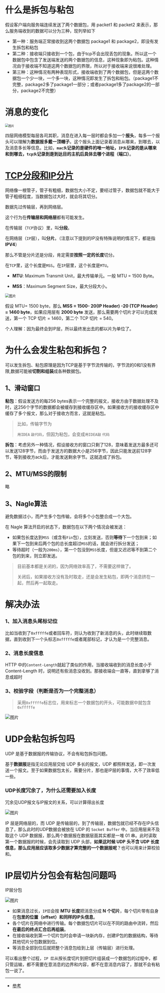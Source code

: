 # 什么是拆包与粘包

假设客户端向服务端连续发送了两个数据包，用 packet1 和 packet2 来表示，那么服务端收到的数据可以分为三种，现列举如下

- 第一种：服务端正常接收到这两个数据包 package1 和 package2，即没有发生拆包和粘包
- 第二种：接收端只接收到一个包，由于tcp不会出现丢包的现象。所以这一个数据包中包含了发送端发送的两个数据包的信息，这种现象即为粘包。这种情况由于接收端不知道这两个数据包的界限，所以对于接收端来说很难处理。
- 第三种：这种情况有两种表现形式，接收端收到了两个数据包，但是这两个数据包一个少一块，一个多一块，这种情况即发生了拆包和粘包。（package1不完整，package2多了package1一部分；或者package1多了package2的一部分，package2不完整）

# 消息的变化

<img src="assets/TCP消息的变化.png" alt="图片" style="zoom:67%;" />

四层网络模型每层各司其职，消息在进入每一层时都会多加一个**报头**，每多一个报头可以理解为**数据报多戴一顶帽子**。这个报头上面记录着消息从哪来，到哪去，以及消息多长等信息。比如，**`mac头`记录的是硬件的唯一地址，`IP头`记录的是从哪来和到哪去，`tcp头`记录到是到达目的主机后具体去哪个进程（端口）**。



# [TCP分段和IP分片](https://mp.weixin.qq.com/s/YpQGsRyyrGNDu1cOuMy83w)

网络像一根管子，管子有粗细，数据包大小不定，要经过管子，数据包就不能大于管子粗细程度，当数据包过大时，就会将其切分。

数据先过传输层，再到网络层。

这个行为在**传输层和网络层**都有可能发生。

在传输层（`TCP`协议）里，叫**分段**。

在网络层（`IP`层），叫**分片**。（注意以下提到的IP没有特殊说明的情况下，都是指**IPV4**）

那么不管是分片还是分段，肯定需要**按照一定的长度**切分。

在`TCP`里，这个长度是`MSS`。在`IP`层里，这个长度是`MTU`。

- **MTU**: Maximum Transmit Unit，最大传输单元。一般 MTU = 1500 Byte。

- **MSS**：Maximum Segment Size，最大分段大小。

<img src="assets/MSS和MTU.png" alt="图片" style="zoom:80%;" />

假设 MTU= 1500 byte，那么 **MSS = 1500- 20(IP Header) -20 (TCP Header) = 1460 byte**，如果应用层有 **2000 byte** 发送，那么需要两个切片才可以完成发送，第一个 TCP 切片 = 1460，第二个 TCP 切片 = 540。

个人理解：因为最终会到IP层，所以最终发出去的都以片为单位了。

# 为什么会发生粘包和拆包？

可以发生拆包、粘包原理是因为TCP是基于字节流传输的，字节流的0和1没有界限,数据可能被**切割和组装**成各种数据包。

## 1、滑动窗口

**粘包**：假设发送方的每256 bytes表示一个完整的报文，接收方由于数据处理不及时，这256个字节的数据都会被缓存到接收缓存区中。如果接收方的接收缓存区中缓存了多个报文，那么对于接收方而言，这就是粘包。

>   比如，传输字节为
>
>   `用IDEA` `敲代码`，但因为粘包，会变成`用IDEA敲` `代码`

**拆包**：考虑另外一种情况，假设接收方的窗口只剩了128，意味着发送方最多还可以发送128字节，而由于发送方的数据大小是256字节，因此只能发送前128字节，等到接收方ack后，才能发送剩余字节。这就造成了拆包。

## 2、MTU/MSS的限制

略

## 3、Nagle算法

避免数据过小，而产生多个包传输，会将多个小包整合成一个大包。

在 Nagle 算法开启的状态下，数据包在以下两个情况会被发送：

-   如果包长度达到`MSS`（或含有`Fin`包），立刻发送，否则**等待**下一个包到来；如果下一包到来后两个包的总长度超过`MSS`的话，就会进行拆分发送；
-   等待超时（一般为`200ms`），第一个包没到`MSS`长度，但是又迟迟等不到第二个包的到来，则立即发送。



>   目前基本都是关闭的，因为网络效率高了，不需要这样做了。
>
>   关闭后，如果接收方没有及时取走，还是会发生粘包，即两个消息挤在一起，然后再一起取走。

# 解决办法

### 1、加入消息头尾标记位

比如当收到了`0xfffffe`或者回车符，则认为收到了新消息的头，此时继续取数据，直到收到下一个头标志`0xfffffe`或者尾部标记，才认为是一个完整消息。

### 2、消息长度信息

HTTP 中的`Content-Length`就起了类似的作用，当接收端收到的消息长度小于 Content-Length 时，说明还有些消息没收到。那接收端会一直等，直到拿够了消息或超时

### 3、校验字段（判断是否为一个完整消息）

>   采用`0xfffffe`标志位，用来标志一个数据包的开头，可能数据中就包含`0xfffffe`

<img src="./assets/解决粘包和拆包.png" alt="图片" />

# UDP会粘包拆包吗

UDP 是基于数据报的传输协议，不会有粘包拆包问题。

基于**数据报**是指无论应用层交给 UDP 多长的报文，UDP 都照样发送，即一次发送一个报文。至于如果数据包太长，需要分片，那也是IP层的事情，大不了效率低一些。



### UDP长度冗余了，为什么还需要加入长度

冗余见UDP报文与IP报文的关系，可以计算得出长度

<img src="./assets/IP层到UDP传输层.png" alt="图片" />

IP 层是网络层的，而 UDP 是传输层的，到了传输层，数据包就已经不存在IP头信息了，那么此时的UDP数据会被放在 UDP 的  `Socket Buffer` 中。当应用层来不及取这个 UDP 数据报，那么两个数据报在数据层面其实都是一堆 01 串。此时读取第一个数据报的时候，会先读取到 UDP 头部，**如果这时候 UDP 头不含 UDP 长度信息，那么应用层应该取多少数据才算完整的一个数据报呢**？也可以用来计算校验和。



# IP层切片分包会有粘包问题吗

IP层分包

<img src="./assets/IP层切片.png" alt="图片" />

-   如果消息过长，`IP层`会按 **MTU 长度**把消息分成 **N 个切片**，每个切片带有自身在**包里的位置（offset）**和**同样的IP头信息**。
-   各个切片在网络中进行传输。每个数据包切片可以在不同的路由中流转，然后**在最后的终点汇合后再组装**。
-   在接收端收到第一个切片包时会申请一块新内存，创建IP包的数据结构，等待其他切片分包数据到位。
-   等消息全部到位后就把整个消息包给到上层（传输层）进行处理。

可以看出整个过程，`IP 层`从按长度切片到把切片组装成一个数据包的过程中，都只管运输，都不需要在意消息的边界和内容，都不在意消息内容了，那就不会有粘包一说了。



---

- [参考](https://mp.weixin.qq.com/s?__biz=Mzg5NDY2MDk4Mw==&mid=2247486377&idx=1&sn=bdc4b8b71559193b29aa0f54b95973db&chksm=c01d73b1f76afaa708145a0d9af91de719cf7d0beb4c2945319bbd6d7a1a017bb03833c84b9c&scene=126&&sessionid=1659942401#rd)